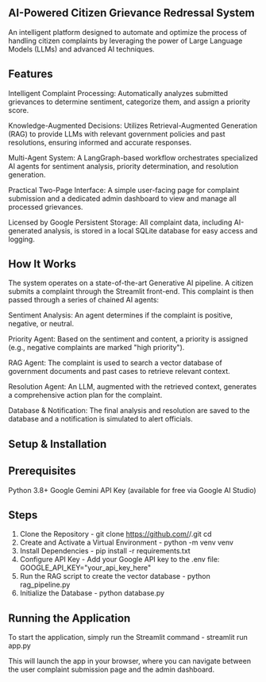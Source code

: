 ## AI-Powered Citizen Grievance Redressal System 
An intelligent platform designed to automate and optimize the process of handling citizen complaints by leveraging the power of Large Language Models (LLMs) and advanced AI techniques.

## Features
Intelligent Complaint Processing: Automatically analyzes submitted grievances to determine sentiment, categorize them, and assign a priority score.

Knowledge-Augmented Decisions: Utilizes Retrieval-Augmented Generation (RAG) to provide LLMs with relevant government policies and past resolutions, ensuring informed and accurate responses.

Multi-Agent System: A LangGraph-based workflow orchestrates specialized AI agents for sentiment analysis, priority determination, and resolution generation.

Practical Two-Page Interface: A simple user-facing page for complaint submission and a dedicated admin dashboard to view and manage all processed grievances.


Licensed by Google
Persistent Storage: All complaint data, including AI-generated analysis, is stored in a local SQLite database for easy access and logging.

## How It Works
The system operates on a state-of-the-art Generative AI pipeline. A citizen submits a complaint through the Streamlit front-end. This complaint is then passed through a series of chained AI agents:

Sentiment Analysis: An agent determines if the complaint is positive, negative, or neutral.

Priority Agent: Based on the sentiment and content, a priority is assigned (e.g., negative complaints are marked "high priority").

RAG Agent: The complaint is used to search a vector database of government documents and past cases to retrieve relevant context.

Resolution Agent: An LLM, augmented with the retrieved context, generates a comprehensive action plan for the complaint.

Database & Notification: The final analysis and resolution are saved to the database and a notification is simulated to alert officials.

## Setup & Installation
## Prerequisites
Python 3.8+
Google Gemini API Key (available for free via Google AI Studio)

## Steps
1. Clone the Repository -
   git clone https://github.com/<YourUsername>/<YourRepositoryName>.git
   cd <YourRepositoryName>
2. Create and Activate a Virtual Environment -
   python -m venv venv
3. Install Dependencies -
   pip install -r requirements.txt
4. Configure API Key -
   Add your Google API key to the .env file:
   GOOGLE_API_KEY="your_api_key_here"
5. Run the RAG script to create the vector database - 
   python rag_pipeline.py
6. Initialize the Database -
   python database.py
   
## Running the Application
To start the application, simply run the Streamlit command - 
streamlit run app.py

This will launch the app in your browser, where you can navigate between the user complaint submission page and the admin dashboard.
